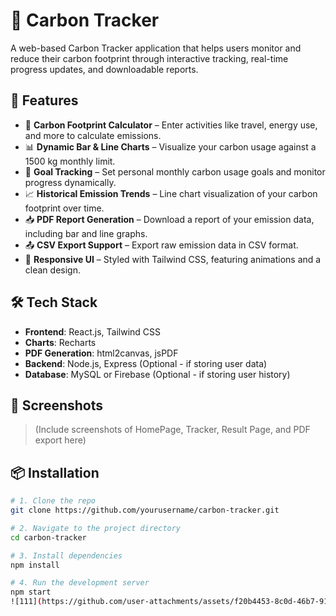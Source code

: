 # 🌱 Carbon Tracker

A web-based Carbon Tracker application that helps users monitor and reduce their carbon footprint through interactive tracking, real-time progress updates, and downloadable reports.

## 🚀 Features

- 🧮 **Carbon Footprint Calculator** – Enter activities like travel, energy use, and more to calculate emissions.
- 📊 **Dynamic Bar & Line Charts** – Visualize your carbon usage against a 1500 kg monthly limit.
- 🎯 **Goal Tracking** – Set personal monthly carbon usage goals and monitor progress dynamically.
- 📈 **Historical Emission Trends** – Line chart visualization of your carbon footprint over time.
- 📥 **PDF Report Generation** – Download a report of your emission data, including bar and line graphs.
- 📤 **CSV Export Support** – Export raw emission data in CSV format.
- 🎨 **Responsive UI** – Styled with Tailwind CSS, featuring animations and a clean design.

## 🛠️ Tech Stack

- **Frontend**: React.js, Tailwind CSS
- **Charts**: Recharts
- **PDF Generation**: html2canvas, jsPDF
- **Backend**: Node.js, Express (Optional - if storing user data)
- **Database**: MySQL or Firebase (Optional - if storing user history)

## 📸 Screenshots

> (Include screenshots of HomePage, Tracker, Result Page, and PDF export here)

## 📦 Installation

```bash
# 1. Clone the repo
git clone https://github.com/yourusername/carbon-tracker.git

# 2. Navigate to the project directory
cd carbon-tracker

# 3. Install dependencies
npm install

# 4. Run the development server
npm start
![111](https://github.com/user-attachments/assets/f20b4453-8c0d-46b7-91a8-4a5075fa1ac7)![222](https://github.com/user-attachments/assets/5c7387ed-aa51-4350-9b82-09fcb5686b30)



